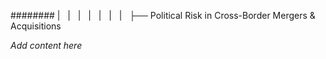 ######## |   |   |   |   |   |   |   ├── Political Risk in Cross-Border Mergers & Acquisitions

*Add content here*